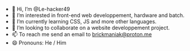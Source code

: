 - 👋 Hi, I’m @Le-hacker49
- 👀 I’m interested in front-end web developpement, hardware and batch.
- 🌱 I’m currently learning CSS, JS and more other languages.
- 💞️ I’m looking to collaborate on a website developpement project.
- 📫 To reach me send an email to brickmaniak@proton.me
- 😄 Pronouns: He / Him

<!---
Le-hacker49/Le-hacker49 is a ✨ special ✨ repository because its `README.md` (this file) appears on your GitHub profile.
You can click the Preview link to take a look at your changes.
--->
